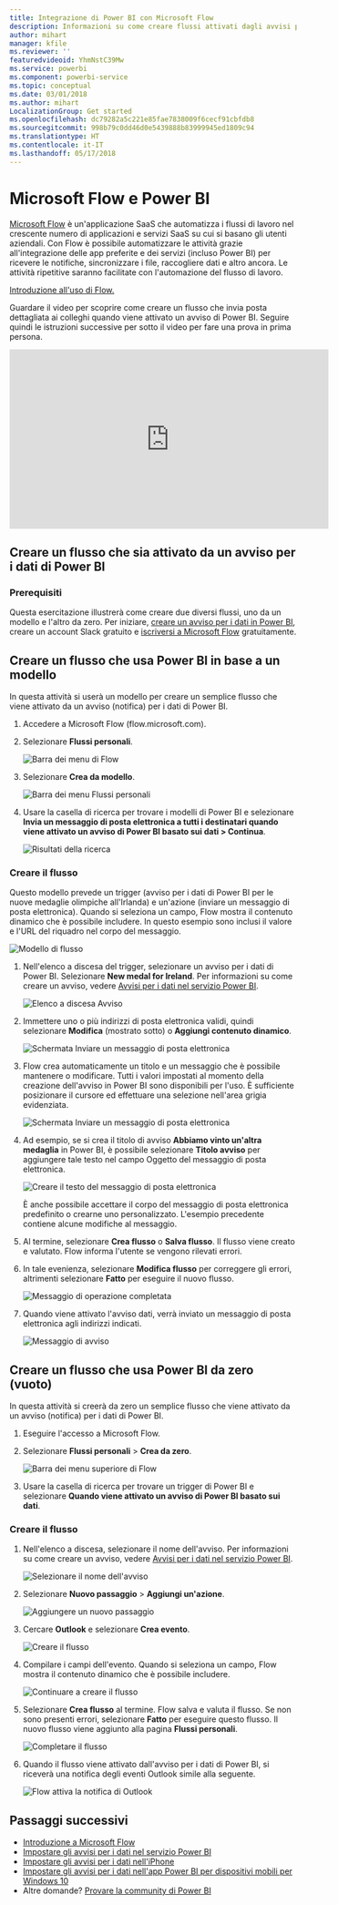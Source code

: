 ```yaml
---
title: Integrazione di Power BI con Microsoft Flow
description: Informazioni su come creare flussi attivati dagli avvisi per i dati di Power BI.
author: mihart
manager: kfile
ms.reviewer: ''
featuredvideoid: YhmNstC39Mw
ms.service: powerbi
ms.component: powerbi-service
ms.topic: conceptual
ms.date: 03/01/2018
ms.author: mihart
LocalizationGroup: Get started
ms.openlocfilehash: dc79282a5c221e85fae7838009f6cecf91cbfdb8
ms.sourcegitcommit: 998b79c0dd46d0e5439888b83999945ed1809c94
ms.translationtype: HT
ms.contentlocale: it-IT
ms.lasthandoff: 05/17/2018
---
```

# <a name="microsoft-flow-and-power-bi"></a>Microsoft Flow e Power BI

[Microsoft Flow](https://flow.microsoft.com/en-us/documentation/getting-started) è un'applicazione SaaS che automatizza i flussi di lavoro nel crescente numero di applicazioni e servizi SaaS su cui si basano gli utenti aziendali. Con Flow è possibile automatizzare le attività grazie all'integrazione delle app preferite e dei servizi (incluso Power BI) per ricevere le notifiche, sincronizzare i file, raccogliere dati e altro ancora. Le attività ripetitive saranno facilitate con l'automazione del flusso di lavoro.

[Introduzione all'uso di Flow.](https://flow.microsoft.com/documentation/getting-started)

Guardare il video per scoprire come creare un flusso che invia posta dettagliata ai colleghi quando viene attivato un avviso di Power BI. Seguire quindi le istruzioni successive per sotto il video per fare una prova in prima persona.

<iframe width="560" height="315" src="https://www.youtube.com/embed/YhmNstC39Mw" frameborder="0" allowfullscreen></iframe>

## <a name="create-a-flow-that-is-triggered-by-a-power-bi-data-alert"></a>Creare un flusso che sia attivato da un avviso per i dati di Power BI

### <a name="prerequisites"></a>Prerequisiti
Questa esercitazione illustrerà come creare due diversi flussi, uno da un modello e l'altro da zero. Per iniziare, [creare un avviso per i dati in Power BI](service-set-data-alerts.md), creare un account Slack gratuito e [iscriversi a Microsoft Flow](https://flow.microsoft.com/en-us/#home-signup) gratuitamente.

## <a name="create-a-flow-that-uses-power-bi---from-a-template"></a>Creare un flusso che usa Power BI in base a un modello
In questa attività si userà un modello per creare un semplice flusso che viene attivato da un avviso (notifica) per i dati di Power BI.

1. Accedere a Microsoft Flow (flow.microsoft.com).
2. Selezionare **Flussi personali**.
   
   ![Barra dei menu di Flow](media/service-flow-integration/power-bi-my-flows.png)
3. Selezionare **Crea da modello**.
   
    ![Barra dei menu Flussi personali](media/service-flow-integration/power-bi-template.png)
4. Usare la casella di ricerca per trovare i modelli di Power BI e selezionare **Invia un messaggio di posta elettronica a tutti i destinatari quando viene attivato un avviso di Power BI basato sui dati > Continua**.
   
    ![Risultati della ricerca](media/service-flow-integration/power-bi-flow-alert.png)


### <a name="build-the-flow"></a>Creare il flusso
Questo modello prevede un trigger (avviso per i dati di Power BI per le nuove medaglie olimpiche all'Irlanda) e un'azione (inviare un messaggio di posta elettronica). Quando si seleziona un campo, Flow mostra il contenuto dinamico che è possibile includere.  In questo esempio sono inclusi il valore e l'URL del riquadro nel corpo del messaggio.

![Modello di flusso](media/service-flow-integration/power-bi-template1.png)

1. Nell'elenco a discesa del trigger, selezionare un avviso per i dati di Power BI. Selezionare **New medal for Ireland**. Per informazioni su come creare un avviso, vedere [Avvisi per i dati nel servizio Power BI](service-set-data-alerts.md).
   
   ![Elenco a discesa Avviso](media/service-flow-integration/power-bi-trigger-flow.png)
2. Immettere uno o più indirizzi di posta elettronica validi, quindi selezionare **Modifica** (mostrato sotto) o **Aggiungi contenuto dinamico**. 
   
   ![Schermata Inviare un messaggio di posta elettronica](media/service-flow-integration/power-bi-flow-email.png)

3. Flow crea automaticamente un titolo e un messaggio che è possibile mantenere o modificare. Tutti i valori impostati al momento della creazione dell'avviso in Power BI sono disponibili per l'uso. È sufficiente posizionare il cursore ed effettuare una selezione nell'area grigia evidenziata. 

   ![Schermata Inviare un messaggio di posta elettronica](media/service-flow-integration/power-bi-flow-email-default.png)

1.  Ad esempio, se si crea il titolo di avviso **Abbiamo vinto un'altra medaglia** in Power BI, è possibile selezionare **Titolo avviso** per aggiungere tale testo nel campo Oggetto del messaggio di posta elettronica.

    ![Creare il testo del messaggio di posta elettronica](media/service-flow-integration/power-bi-flow-message.png)

    È anche possibile accettare il corpo del messaggio di posta elettronica predefinito o crearne uno personalizzato. L'esempio precedente contiene alcune modifiche al messaggio.

1. Al termine, selezionare **Crea flusso** o **Salva flusso**.  Il flusso viene creato e valutato.  Flow informa l'utente se vengono rilevati errori.
2. In tale evenienza, selezionare **Modifica flusso** per correggere gli errori, altrimenti selezionare **Fatto** per eseguire il nuovo flusso.
   
   ![Messaggio di operazione completata](media/service-flow-integration/power-bi-flow-running.png)
5. Quando viene attivato l'avviso dati, verrà inviato un messaggio di posta elettronica agli indirizzi indicati.  
   
   ![Messaggio di avviso](media/service-flow-integration/power-bi-flow-email2.png)

## <a name="create-a-flow-that-uses-power-bi---from-scratch-blank"></a>Creare un flusso che usa Power BI da zero (vuoto)
In questa attività si creerà da zero un semplice flusso che viene attivato da un avviso (notifica) per i dati di Power BI.

1. Eseguire l'accesso a Microsoft Flow.
2. Selezionare **Flussi personali** > **Crea da zero**.
   
   ![Barra dei menu superiore di Flow](media/service-flow-integration/power-bi-my-flows.png)
3. Usare la casella di ricerca per trovare un trigger di Power BI e selezionare **Quando viene attivato un avviso di Power BI basato sui dati**.

### <a name="build-your-flow"></a>Creare il flusso
1. Nell'elenco a discesa, selezionare il nome dell'avviso.  Per informazioni su come creare un avviso, vedere [Avvisi per i dati nel servizio Power BI](service-set-data-alerts.md).
   
    ![Selezionare il nome dell'avviso](media/service-flow-integration/power-bi-totalstores2.png)
2. Selezionare **Nuovo passaggio** > **Aggiungi un'azione**.
   
   ![Aggiungere un nuovo passaggio](media/service-flow-integration/power-bi-new-step.png)
3. Cercare **Outlook** e selezionare **Crea evento**.
   
   ![Creare il flusso](media/service-flow-integration/power-bi-create-event.png)
4. Compilare i campi dell'evento. Quando si seleziona un campo, Flow mostra il contenuto dinamico che è possibile includere.
   
   ![Continuare a creare il flusso](media/service-flow-integration/power-bi-flow-event.png)
5. Selezionare **Crea flusso** al termine.  Flow salva e valuta il flusso. Se non sono presenti errori, selezionare **Fatto** per eseguire questo flusso.  Il nuovo flusso viene aggiunto alla pagina **Flussi personali**.
   
   ![Completare il flusso](media/service-flow-integration/power-bi-flow-running.png)
6. Quando il flusso viene attivato dall'avviso per i dati di Power BI, si riceverà una notifica degli eventi Outlook simile alla seguente.
   
    ![Flow attiva la notifica di Outlook](media/service-flow-integration/power-bi-flow-notice.png)

## <a name="next-steps"></a>Passaggi successivi
* [Introduzione a Microsoft Flow](https://flow.microsoft.com/en-us/documentation/getting-started/)
* [Impostare gli avvisi per i dati nel servizio Power BI](service-set-data-alerts.md)
* [Impostare gli avvisi per i dati nell'iPhone](mobile-set-data-alerts-in-the-mobile-apps.md)
* [Impostare gli avvisi per i dati nell'app Power BI per dispositivi mobili per Windows 10](mobile-set-data-alerts-in-the-mobile-apps.md)
* Altre domande? [Provare la community di Power BI](http://community.powerbi.com/)

